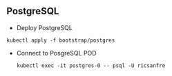 


## PostgreSQL

-  Deploy PostgreSQL
  ```shell
  kubectl apply -f bootstrap/postgres
  ``` 

- Connect to PosgreSQL POD

  ```shell
  kubectl exec -it postgres-0 -- psql -U ricsanfre
  ```
   

